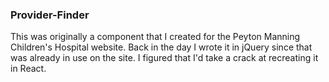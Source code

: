 ### Provider-Finder

This was originally a component that I created for the Peyton Manning Children's Hospital website. Back in the day I wrote it in jQuery since that was already in use on the site. I figured that I'd take a crack at recreating it in React.
